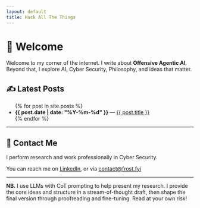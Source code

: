 ```yaml
---
layout: default
title: Hack All The Things
---
```


# 👋 Welcome 

Welcome to my corner of the internet. I write about **Offensive Agentic AI**. 
Beyond that, I explore AI, Cyber Security, Philosophy, and ideas that matter.

## ✍️ Latest Posts

<ul>
{% for post in site.posts %}
  <li>
    <strong>{{ post.date | date: "%Y-%m-%d" }}</strong> — 
    <a href="{{ post.url }}">{{ post.title }}</a>
  </li>
{% endfor %}
</ul>

---

## 👤 Contact Me

I perform research and work professionally in Cyber Security.

You can reach me on [LinkedIn](https://www.linkedin.com/in/frostsec), or via [contact@frost.fyi](mailto:contact@frost.fyi)

---

**NB.** I use LLMs with CoT prompting to help present my research. I provide the core ideas and structure in a stream-of-thought draft, then shape the final version through proofreading and fine-tuning. Read at your own risk!
